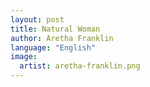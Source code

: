 ```yaml
---
layout: post
title: Natural Woman
author: Aretha Franklin
language: "English"
image:
  artist: aretha-franklin.png
---
```

